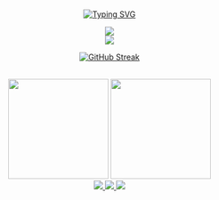 <div align="center"><br>
 
 [![Typing SVG](https://readme-typing-svg.demolab.com?font=Fira+Code&pause=1000&color=fffff&center=true&random=false&width=500&lines=Hello+World!🌎;My+name+is+João+Pedro.;Welcome+to+my+profile!+%E2%AD%90%EF%B8%8F)](https://git.io/typing-svg)
 
 <img src="https://skillicons.dev/icons?i=html,css,react,tailwind,js,ts,nextjs,cs,dotnet,go,nodejs,express,docker,mysql,postgres" /> </br> 
 <img src="https://skillicons.dev/icons?i=linux,windows,vscode,visualstudio,rider" /> </br>

[![GitHub Streak](https://streak-stats.demolab.com?user=JoaoPedr0Maciel&theme=github-dark-blue&border_radius=5)](https://git.io/streak-stats) <br /><br />
<div style={{display: "flex"}}>
 <img height="180em" src="https://github-readme-stats.vercel.app/api/top-langs/?username=JoaoPedr0Maciel&layout=compact&theme=dark" />
 
 <img height="180em" src="https://github-readme-stats.vercel.app/api?username=JoaoPedr0Maciel&show_icons=true&theme=dark" />
</div>


<div align="center">
  <a href="https://instagram.com/jpmacielsz/" target="_blank">
   <img src="https://skillicons.dev/icons?i=instagram" />
  </a>
  <a href="https://www.linkedin.com/in/joão-pedro-maciel/" target="_blank">
   <img src="https://skillicons.dev/icons?i=linkedin" />
  </a>  
  <a href = "mailto:joaopedromaciel007@gmail.com" target="_blank">
  <img src="https://skillicons.dev/icons?i=gmail" />
  </a>
</div>


</div>
